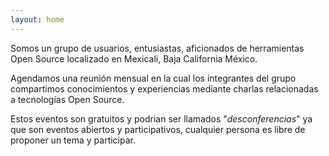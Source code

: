 ```yaml
---
layout: home
---
```


Somos un grupo de usuarios, entusiastas, aficionados de herramientas Open Source localizado en Mexicali, Baja California México.

Agendamos una reunión mensual en la cual los integrantes del grupo compartimos conocimientos y experiencias mediante charlas relacionadas a tecnologías Open Source.

Estos eventos son gratuitos y podrian ser llamados "_desconferencias_" ya que son eventos abiertos y participativos, cualquier persona es libre de proponer un tema y participar.
